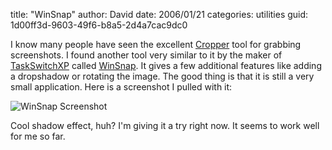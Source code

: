
title: "WinSnap"
author: David
date: 2006/01/21
categories: utilities
guid: 1d00ff3d-9603-49f6-b8a5-2d4a7cac9dc0

I know many people have seen the excellent [Cropper](http://blogs.geekdojo.net/brian/articles/Cropper.aspx) tool for grabbing screenshots. I found another tool very similar to it by the maker of [TaskSwitchXP](http://www.ntwind.com/taskswitchxp/) called [WinSnap](http://www.ntwind.com/winsnap/index.html). It gives a few additional features like adding a dropshadow or rotating the image. The good thing is that it is still a very small application. Here is a screenshot I pulled with it:

![WinSnap Screenshot](https://s3.amazonaws.com/mohundro/blog/2006-01-21_0001.jpg)

Cool shadow effect, huh? I'm giving it a try right now. It seems to work well for me so far.

